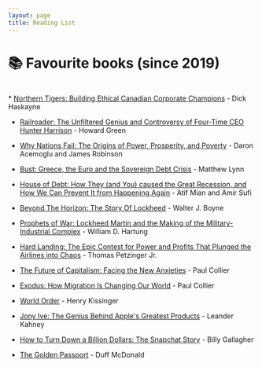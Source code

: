 ```yaml
---
layout: page
title: Reading List
---
```

<h1>
  📚 Favourite books (since 2019)
</h1>
<br>
* <a href="https://press.ucalgary.ca/books/9780889534063/" target="_blank">Northern Tigers: Building Ethical Canadian Corporate Champions</a> - Dick Haskayne

* <a href="https://www.goodreads.com/book/show/41398836-railroader" target="_blank">Railroader: The Unfiltered Genius and Controversy of Four-Time CEO Hunter Harrison</a> - Howard Green

<!-- * <a href="https://www.goodreads.com/book/show/23692271-sapiens" target="_blank">Sapiens: A Brief History of Humankind</a> - Yuval Noah Harari

* <a href="https://www.goodreads.com/book/show/31138556-homo-deus" target="_blank">Homo Deus: A History of Tomorrow</a> - Yuval Noah Harari

* <a href="https://www.goodreads.com/book/show/38820046-21-lessons-for-the-21st-century" target="_blank">21 Lessons for the 21st Century</a> - Yuval Noah Harari -->

* <a href="https://en.wikipedia.org/wiki/Why_Nations_Fail" target="_blank">Why Nations Fail: The Origins of Power, Prosperity, and Poverty</a> - Daron Acemoglu and James Robinson

* <a href="https://www.wiley.com/en-ca/Bust:+Greece,+the+Euro+and+the+Sovereign+Debt+Crisis-p-9780470976111" target="_blank">Bust: Greece, the Euro and the Sovereign Debt Crisis</a> - Matthew Lynn

* <a href="https://www.goodreads.com/book/show/18526683-house-of-debt" target="_blank">House of Debt: How They (and You) caused the Great Recession, and How We Can Prevent It from Happening Again</a> - Atif Mian and Amir Sufi

* <a href="https://www.goodreads.com/book/show/1471734.Beyond_The_Horizon" target="_blank">Beyond The Horizon: The Story Of Lockheed</a> - Walter J. Boyne

* <a href="https://www.goodreads.com/book/show/8632449-prophets-of-war" target="_blank">Prophets of War: Lockheed Martin and the Making of the Military-Industrial Complex</a> - William D. Hartung

* <a href="https://www.goodreads.com/book/show/438607.Hard_Landing" target="_blank">Hard Landing: The Epic Contest for Power and Profits That Plunged the Airlines into Chaos</a> - Thomas Petzinger Jr.

<!-- * <a href="https://www.goodreads.com/book/show/46266188-the-fifth-risk" target="_blank">The Fifth Risk: Undoing Democracy</a> - Michael Lewis -->

<!-- * <a href="https://en.wikipedia.org/wiki/Zero_to_One" target="_blank">Zero to One: Notes on Startups, or How to Build the Future</a> - 	Peter Thiel with Blake Masters -->

<!-- * <a href="https://www.goodreads.com/book/show/3228917-outliers" target="_blank">Outliers: The Story of Success</a> - Malcolm Gladwell -->

<!-- * <a href="https://www.goodreads.com/book/show/44525305-the-ride-of-a-lifetime" target="_blank">The Ride of a Lifetime: Lessons Learned from 15 Years as CEO of the Walt Disney Company</a> - Robert Iger and Joel Lovell -->

* <a href="https://www.goodreads.com/book/show/36628413-the-future-of-capitalism" target="_blank">The Future of Capitalism: Facing the New Anxieties</a> - Paul Collier

* <a href="https://www.goodreads.com/book/show/17713367-exodus" target="_blank">Exodus: How Migration Is Changing Our World</a> - Paul Collier

* <a href="https://www.goodreads.com/book/show/20821140-world-order" target="_blank">World Order</a> - Henry Kissinger

* <a href="https://www.goodreads.com/book/show/17707768-jony-ive" target="_blank">Jony Ive: The Genius Behind Apple's Greatest Products</a> - Leander Kahney

* <a href="https://www.goodreads.com/book/show/34964879-how-to-turn-down-a-billion-dollars" target="_blank">How to Turn Down a Billion Dollars: The Snapchat Story</a> - Billy Gallagher

* <a href="https://www.goodreads.com/book/show/30653852-the-golden-passport" target="_blank">The Golden Passport</a> - Duff McDonald

